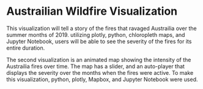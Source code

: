 # Austrailian Wildfire Visualization
This visualization will tell a story of the fires that ravaged Austrailia over the summer months of 2019. utilizing plotly, python, chloropleth maps, and Jupyter Notebook, users will be able to see the severity of the fires for its entire duration.

The second visualization is an animated map showing the intensity of the Austrailia fires over time. The map has a slider, and an auto-player that displays the severity over the months when the fires were active. To make this visualization, python, plotly, Mapbox, and Jupyter Notebook were used.

